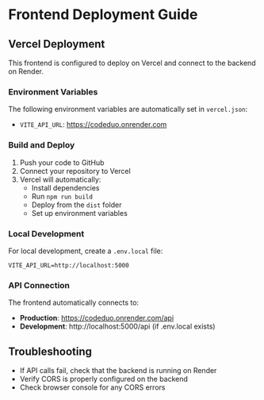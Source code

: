 # Frontend Deployment Guide

## Vercel Deployment

This frontend is configured to deploy on Vercel and connect to the backend on Render.

### Environment Variables

The following environment variables are automatically set in `vercel.json`:
- `VITE_API_URL`: https://codeduo.onrender.com

### Build and Deploy

1. Push your code to GitHub
2. Connect your repository to Vercel
3. Vercel will automatically:
   - Install dependencies
   - Run `npm run build`
   - Deploy from the `dist` folder
   - Set up environment variables

### Local Development

For local development, create a `.env.local` file:
```
VITE_API_URL=http://localhost:5000
```

### API Connection

The frontend automatically connects to:
- **Production**: https://codeduo.onrender.com/api
- **Development**: http://localhost:5000/api (if .env.local exists)

## Troubleshooting

- If API calls fail, check that the backend is running on Render
- Verify CORS is properly configured on the backend
- Check browser console for any CORS errors
